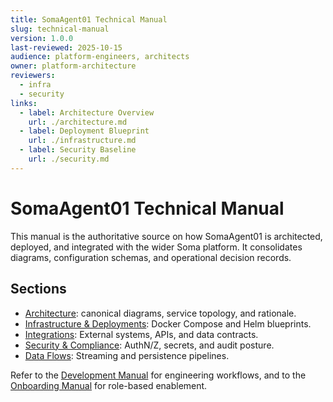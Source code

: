 ```yaml
---
title: SomaAgent01 Technical Manual
slug: technical-manual
version: 1.0.0
last-reviewed: 2025-10-15
audience: platform-engineers, architects
owner: platform-architecture
reviewers:
  - infra
  - security
links:
  - label: Architecture Overview
    url: ./architecture.md
  - label: Deployment Blueprint
    url: ./infrastructure.md
  - label: Security Baseline
    url: ./security.md
---
```


# SomaAgent01 Technical Manual

This manual is the authoritative source on how SomaAgent01 is architected, deployed, and integrated with the wider Soma platform. It consolidates diagrams, configuration schemas, and operational decision records.

## Sections

- [Architecture](./architecture.md): canonical diagrams, service topology, and rationale.
- [Infrastructure & Deployments](./infrastructure.md): Docker Compose and Helm blueprints.
- [Integrations](./integrations.md): External systems, APIs, and data contracts.
- [Security & Compliance](./security.md): AuthN/Z, secrets, and audit posture.
- [Data Flows](./data-flow.md): Streaming and persistence pipelines.

Refer to the [Development Manual](../development-manual/index.md) for engineering workflows, and to the [Onboarding Manual](../onboarding-manual/index.md) for role-based enablement.
